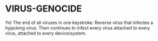 # VIRUS-GENOCIDE
Yo! The end of all viruses in one keystroke. Reverse virus that infectes a hyjacking virus. Then continues to infect every virus attached to every virus, attached to every device/system.
